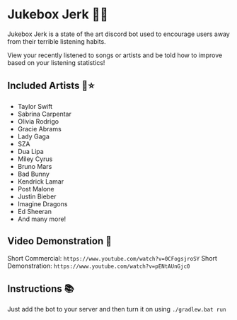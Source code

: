 # Jukebox Jerk 🤖🎶
Jukebox Jerk is a state of the art discord bot used to encourage users away from their terrible listening habits.

View your recently listened to songs or artists and be told how to improve based on your listening statistics!

## Included Artists 🎤⭐
- Taylor Swift
- Sabrina Carpentar
- Olivia Rodrigo
- Gracie Abrams
- Lady Gaga
- SZA
- Dua Lipa
- Miley Cyrus
- Bruno Mars
- Bad Bunny
- Kendrick Lamar
- Post Malone
- Justin Bieber
- Imagine Dragons
- Ed Sheeran
- And many more!

## Video Demonstration 🎥
Short Commercial: ```https://www.youtube.com/watch?v=0CFogsjroSY```
Short Demonstration: ```https://www.youtube.com/watch?v=pENtAUnGjc0```

## Instructions 📚
Just add the bot to your server and then turn it on using ```./gradlew.bat run```
